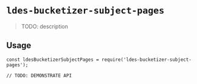 # `ldes-bucketizer-subject-pages`

> TODO: description

## Usage

```
const ldesBucketizerSubjectPages = require('ldes-bucketizer-subject-pages');

// TODO: DEMONSTRATE API
```
